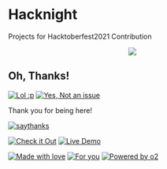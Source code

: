 # Hacknight
Projects for Hacktoberfest2021 Contribution

<p align="center">
      <img src="https://readme-typing-svg.herokuapp.com?font=Tourney&center=true&color=2CFF00&size=40&width=750&height=80&lines=Hacknight"/>

</p>

## Oh, Thanks!

[![Lol :p ](https://forthebadge.com/images/badges/you-didnt-ask-for-this.svg)](https://facebook.com/) [![Yes, Not an issue](https://forthebadge.com/images/badges/not-an-issue.svg)](https://instagram.com/)

Thank you for being here!

[![saythanks](https://img.shields.io/badge/say-thanks-ff69b4.svg)](https://facebook.com/) 



[![Check it Out](https://forthebadge.com/images/badges/check-it-out.svg)](https://github.com/Ayush7614) [![Live Demo](https://forthebadge.com/images/badges/its-not-a-lie-if-you-believe-it.svg)](https://github.com/Ayush7614)

[![Made with love](https://forthebadge.com/images/badges/built-with-love.svg)](https://github.com/Ayush7614) [![For you](https://forthebadge.com/images/badges/for-you.svg)](https://github.com/Ayush7614) [![Powered by o2](https://forthebadge.com/images/badges/powered-by-oxygen.svg)](https://facebook.com/Ayush7614)

